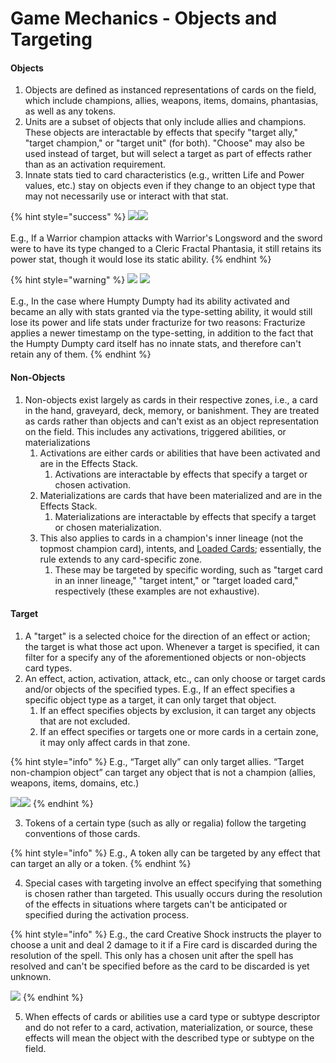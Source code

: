 # Game Mechanics - Objects and Targeting

#### Objects

1. Objects are defined as instanced representations of cards on the field, which include champions, allies, weapons, items, domains, phantasias, as well as any tokens.
2. Units are a subset of objects that only include allies and champions. These objects are interactable by effects that specify "target ally," "target champion," or "target unit" (for both). "Choose" may also be used instead of target, but will select a target as part of effects rather than as an activation requirement.
3. Innate stats tied to card characteristics (e.g., written Life and Power values, etc.) stay on objects even if they change to an object type that may not necessarily use or interact with that stat.

{% hint style="success" %}
![](https://api.gatcg.com/cards/images/fracturize-ftc.jpg)![](https://api.gatcg.com/cards/images/warriors-longsword-doa-alter.jpg)\
\
E.g., If a Warrior champion attacks with Warrior's Longsword and the sword were to have its type changed to a Cleric Fractal Phantasia, it still retains its power stat, though it would lose its static ability.
{% endhint %}

{% hint style="warning" %}
![](https://api.gatcg.com/cards/images/humpty-dumpty-fates-fall-dtr.jpg) ![](https://api.gatcg.com/cards/images/fracturize-ftc.jpg)\
\
E.g., In the case where Humpty Dumpty had its ability activated and became an ally with stats granted via the type-setting ability, it would still lose its power and life stats under fracturize for two reasons: Fracturize applies a newer timestamp on the type-setting, in addition to the fact that the Humpty Dumpty card itself has no innate stats, and therefore can't retain any of them.
{% endhint %}



#### Non-Objects

1. Non-objects exist largely as cards in their respective zones, i.e., a card in the hand, graveyard, deck, memory, or banishment.  They are treated as cards rather than objects and can't exist as an object representation on the field. This includes any activations, triggered abilities, or materializations
   1. Activations are either cards or abilities that have been activated and are in the Effects Stack.
      1. Activations are interactable by effects that specify a target or chosen activation.
   2. Materializations are cards that have been materialized and are in the Effects Stack.
      1. Materializations are interactable by effects that specify a target or chosen materialization.
   3. This also applies to cards in a champion's inner lineage (not the topmost champion card), intents, and [Loaded Cards](../glossary/game-terms.md#loaded); essentially, the rule extends to any card-specific zone.
      1. These may be targeted by specific wording, such as "target card in an inner lineage," "target intent," or "target loaded card," respectively (these examples are not exhaustive).



#### Target

1. A "target" is a selected choice for the direction of an effect or action; the target is what those act upon. Whenever a target is specified, it can filter for a specify any of the aforementioned objects or non-objects card types.&#x20;
2. An effect, action, activation, attack, etc., can only choose or target cards and/or objects of the specified types. E.g., If an effect specifies a specific object type as a target, it can only target that object.&#x20;
   1. If an effect specifies objects by exclusion, it can target any objects that are not excluded.
   2. If an effect specifies or targets one or more cards in a certain zone, it may only affect cards in that zone.

{% hint style="info" %}
E.g., “Target ally” can only target allies. “Target non-champion object” can target any object that is not a champion (allies, weapons, items, domains, etc.)

![](https://ga-index-public.s3.us-west-2.amazonaws.com/cards/incendiary-fractal-ftc.jpg)![](https://ga-index-public.s3.us-west-2.amazonaws.com/cards/excalibur-cleansing-light-doa-alter.jpg)
{% endhint %}



3. Tokens of a certain type (such as ally or regalia) follow the targeting conventions of those cards.

{% hint style="info" %}
E.g., A token ally can be targeted by any effect that can target an ally or a token.
{% endhint %}

4. Special cases with targeting involve an effect specifying that something is chosen rather than targeted. This usually occurs during the resolution of the effects in situations where targets can't be anticipated or specified during the activation process.&#x20;

{% hint style="info" %}
E.g., the card Creative Shock instructs the player to choose a unit and deal 2 damage to it if a Fire card is discarded during the resolution of the spell. This only has a chosen unit after the spell has resolved and can't be specified before as the card to be discarded is yet unknown.

![](https://ga-index-public.s3.us-west-2.amazonaws.com/cards/creative-shock-doa-alter.jpg)
{% endhint %}

5. When effects of cards or abilities use a card type or subtype descriptor and do not refer to a card, activation, materialization, or source, these effects will mean the object with the described type or subtype on the field.
